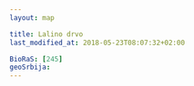 ```yaml
---
layout: map

title: Lalino drvo
last_modified_at: 2018-05-23T08:07:32+02:00

BioRaS: [245]
geoSrbija:
---
```

